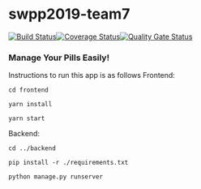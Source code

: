 
# swpp2019-team7
[![Build Status](https://travis-ci.org/swsnu/swpp2019-team7.svg?branch=dev%2Fworking)](https://travis-ci.org/swsnu/swpp2019-team7)[![Coverage Status](https://coveralls.io/repos/github/swsnu/swpp2019-team7/badge.png?branch=dev/working&service=github)](https://coveralls.io/github/swsnu/swpp2019-team7?branch=dev/working&service=github)[![Quality Gate Status](https://sonarcloud.io/api/project_badges/measure?project=swsnu_swpp2019-team7&metric=alert_status)](https://sonarcloud.io/dashboard?id=swsnu_swpp2019-team7)


### Manage Your Pills Easily!

Instructions to run this app is as follows
Frontend: 

    cd frontend
    
    yarn install 
    
    yarn start
Backend:

    cd ../backend
    
    pip install -r ./requirements.txt
    
    python manage.py runserver
